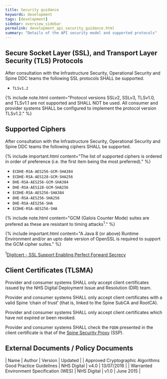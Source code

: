 ```yaml
---
title: Security guidance
keywords: development
tags: [development]
sidebar: overview_sidebar
permalink: development_api_security_guidance.html
summary: "Details of the API security model and supported protocols"
---
```


## Secure Socket Layer (SSL), and Transport Layer Security (TLS) Protocols ##

After consultation with the Infrastructure Security, Operational Security and Spine DDC teams the following SSL protocols SHALL be supported.

- `TLSv1.2`

{% include note.html content="Protocol versions SSLv2, SSLv3, TLSv1.0, and TLSv1.1 are not supported and SHALL NOT be used. All consumer and provider systems SHALL be configured to implement the protocol version TLSv1.2." %}

## Supported Ciphers ##

After consultation with the Infrastructure Security, Operational Security and Spine DDC teams the following ciphers SHALL be supported.

{% include important.html content="The list of supported ciphers is ordered in order of preference (i.e. the first item being the most preferred)." %}

- `ECDHE-RSA-AES256-GCM-SHA384`
- `ECDHE-RSA-AES128-GCM-SHA256`
- `DHE-RSA-AES256-GCM-SHA384`
- `DHE-RSA-AES128-GCM-SHA256`
- `ECDHE-RSA-AES256-SHA384`
- `DHE-RSA-AES256-SHA256`
- `DHE-RSA-AES256-SHA`
- `ECDHE-RSA-AES256-SHA`

{% include note.html content="GCM (Galois Counter Mode) suites are prefered as these are resistant to timing attacks<sup>1</sup>." %}

{% include important.html content="A Java 8 (or above) Runtime Environment and/or an upto date version of OpenSSL is required to support the GCM cipher suites." %}

<sup>1</sup>[Digitcert - SSL Support Enabling Perfect Forward Secrecy](https://www.digicert.com/ssl-support/ssl-enabling-perfect-forward-secrecy.htm)


## Client Certificates (TLSMA) ##

Provider and consumer systems SHALL only accept client certificates issued by the NHS Digital Deployment Issue and Resolution (DIR) team.

Provider and consumer systems SHALL only accept client certificates with a valid Spine ‘chain of trust’ (that is, linked to the Spine SubCA and RootCA).

Provider and consumer systems SHALL only accept client certificates which have not expired or been revoked.

Provider and consumer systems SHALL check the `FQDN` presented in the client certificate is that of the [Spine Security Proxy](https://developer.nhs.uk/apis/spine-core-1-0/ssp_implementation_guide.html) (SSP).

## External Documents / Policy Documents ##

| Name | Author | Version | Updated |
| Approved Cryptographic Algorithms Good Practice Guidelines | NHS Digital | v4.0 | 13/07/2016 |
| Warranted Environment Specification (WES) | NHS Digital | v1.0 | June 2015 |